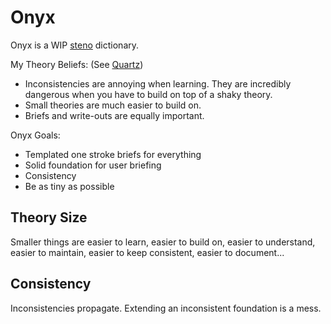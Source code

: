 # Onyx

Onyx is a WIP [steno](steno.md) dictionary.

My Theory Beliefs:
(See [Quartz](quartz.md))
- Inconsistencies are annoying when learning. They are incredibly dangerous when you have to build on top of a shaky theory.
- Small theories are much easier to build on.
- Briefs and write-outs are equally important.

Onyx Goals:
- Templated one stroke briefs for everything
- Solid foundation for user briefing
- Consistency
- Be as tiny as possible

## Theory Size

Smaller things are easier to learn, easier to build on, easier to understand, easier to maintain, easier to keep consistent, easier to document...

## Consistency

Inconsistencies propagate. Extending an inconsistent foundation is a mess.
